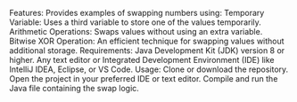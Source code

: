 Features:
Provides examples of swapping numbers using:
Temporary Variable: Uses a third variable to store one of the values temporarily.
Arithmetic Operations: Swaps values without using an extra variable.
Bitwise XOR Operation: An efficient technique for swapping values without additional storage.
Requirements:
Java Development Kit (JDK) version 8 or higher.
Any text editor or Integrated Development Environment (IDE) like IntelliJ IDEA, Eclipse, or VS Code.
Usage:
Clone or download the repository.
Open the project in your preferred IDE or text editor.
Compile and run the Java file containing the swap logic.
